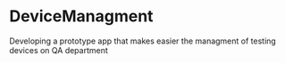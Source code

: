 # DeviceManagment

Developing a prototype app that makes easier the managment of testing devices on QA department
